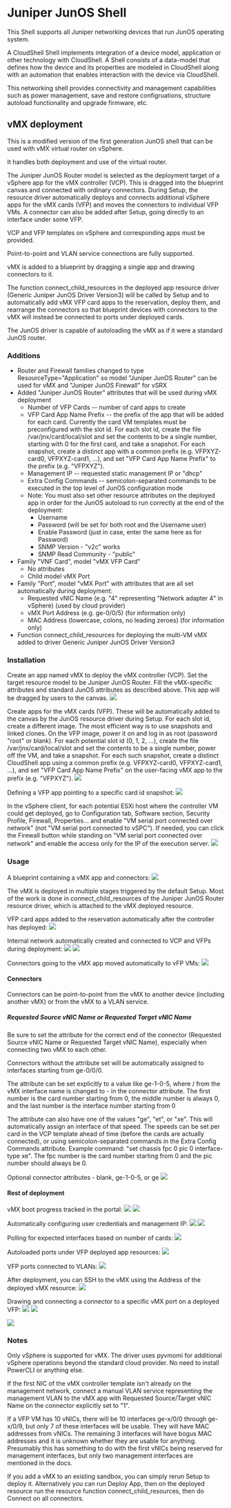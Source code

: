 # Juniper JunOS Shell

This Shell supports all Juniper networking devices that run JunOS operating system.

A CloudShell Shell implements integration of a device model, application or other technology with CloudShell. A Shell consists of a data-model that defines how the device and its properties are modeled in CloudShell along with an automation that enables interaction with the device via CloudShell.

This networking shell provides connectivity and management capabilities such as power management, save and restore configruations, structure autoload functionality and upgrade firmware, etc.

## vMX deployment

This is a modified version of the first generation JunOS shell that can be used with vMX virtual router on vSphere.

It handles both deployment and use of the virtual router.

The Juniper JunOS Router model is selected as the deployment target of a vSphere app for the vMX controller (VCP). This is dragged into the blueprint canvas and connected with ordinary connectors. During Setup, the resource driver automatically deploys and connects additional vSphere apps for the vMX cards (VFP) and moves the connectors to individual VFP VMs. A connector can also be added after Setup, going directly to an interface under some VFP.

VCP and VFP templates on vSphere and corresponding apps must be provided.

Point-to-point and VLAN service connections are fully supported. 

vMX is added to a blueprint by dragging a single app and drawing connectors to it. 

The function connect_child_resources in the deployed app resource driver (Generic Juniper JunOS Driver Version3) will be called by Setup and to automatically add vMX VFP card apps to the reservation, deploy them, and rearrange the connectors so that blueprint devices with connectors to the vMX will instead be connected to ports under deployed cards.

The JunOS driver is capable of autoloading the vMX as if it were a standard JunOS router.

### Additions
- Router and Firewall families changed to type ResourceType="Application" so model "Juniper JunOS Router" can be used for vMX and "Juniper JunOS Firewall" for vSRX
- Added "Juniper JunOS Router" attributes that will be used during vMX deployment
  - Number of VFP Cards -- number of card apps to create
  - VFP Card App Name Prefix -- the prefix of the app that will be added for each card. Currently the card VM templates must be preconfigured with the slot id. For each slot id, create the file /var/jnx/card/local/slot and set the contents to be a single number, starting with 0 for the first card, and take a snapshot. For each snapshot, create a distinct app with a common prefix (e.g. VFPXYZ-card0, VFPXYZ-card1, ...), and set "VFP Card App Name Prefix" to the prefix (e.g. "VFPXYZ").
  - Management IP -- requested static management IP or "dhcp"
  - Extra Config Commands -- semicolon-separated commands to be executed in the top level of JunOS configuration mode
  - Note: You must also set other resource attributes on the deployed app in order for the JunOS autoload to run correctly at the end of the deployment:
    - Username
    - Password (will be set for both root and the Username user)
    - Enable Password (just in case, enter the same here as for Password)
    - SNMP Version - "v2c" works
    - SNMP Read Community - "public"
- Family "VNF Card", model "vMX VFP Card"
  - No attributes
  - Child model vMX Port
- Family "Port", model "vMX Port" with attributes that are all set automatically during deployment:
  - Requested vNIC Name (e.g. "4" representing "Network adapter 4" in vSphere) (used by cloud provider)
  - vMX Port Address (e.g. ge-0/0/5) (for information only)
  - MAC Address (lowercase, colons, no leading zeroes) (for information only)
- Function connect_child_resources for deploying the multi-VM vMX added to driver Generic Juniper JunOS Driver Version3


### Installation

Create an app named vMX to deploy the vMX controller (VCP). Set the target resource model to be Juniper JunOS Router. Fill the vMX-specific attributes and standard JunOS attributes as described above. This app will be dragged by users to the canvas.
![](screenshots/vmx_inputs.png)

Create apps for the vMX cards (VFP). These will be automatically added to the canvas by the JunOS resource driver during Setup. For each slot id, create a different image. The most efficient way is to use snapshots and linked clones. On the VFP image, power it on and log in as root (password "root" or blank). For each potential slot id (0, 1, 2, ...), create the file /var/jnx/card/local/slot and set the contents to be a single number, power off the VM, and take a snapshot. For each such snapshot, create a distinct CloudShell app using a common prefix (e.g. VFPXYZ-card0, VFPXYZ-card1, ...), and set "VFP Card App Name Prefix" on the user-facing vMX app to the prefix (e.g. "VFPXYZ").
![](screenshots/vmx_slot_id_snapshots.png)

Defining a VFP app pointing to a specific card id snapshot: 
![](screenshots/vmx14.png)

In the vSphere client, for each potential ESXi host where the controller VM could get deployed, go to Configuration tab, Software section, Security Profile, Firewall, Properties... and enable "VM serial port connected over network" (not "VM serial port connected to vSPC"). If needed, you can click the Firewall button while standing on "VM serial port connected over network" and enable the access only for the IP of the execution server.
![](screenshots/esxi_serial.png)


### Usage
A blueprint containing a vMX app and connectors:
![](screenshots/vmx01.png)

The vMX is deployed in multiple stages triggered by the default Setup. Most of the work is done in connect_child_resources of the Juniper JunOS Router resource driver, which is attached to the vMX deployed resource.

VFP card apps added to the reservation automatically after the controller has deployed: 
![](screenshots/vmx03.png)


Internal network automatically created and connected to VCP and VFPs during deployment:
![](screenshots/vmx04.png)
![](screenshots/vmx05.png)

Connectors going to the vMX app moved automatically to vFP VMs: 
![](screenshots/jvmx6.png)

#### Connectors

Connectors can be point-to-point from the vMX to another device (including another vMX) or from the vMX to a VLAN service.

##### Requested Source vNIC Name or Requested Target vNIC Name

Be sure to set the attribute for the correct end of the connector (Requested Source vNIC Name or Requested Target vNIC Name), especially when connecting two vMX to each other. 

Connectors without the attribute set will be automatically assigned to interfaces starting from ge-0/0/0.

The attribute can be set explicitly to a value like ge-1-0-5, where / from the vMX interface name is changed to - in the connector attribute. The first number is the card number starting from 0, the middle number is always 0, and the last number is the interface number starting from 0

The attribute can also have one of the values "ge", "et", or "xe". This will automatically assign an interface of that speed. The speeds can be set per card in the VCP template ahead of time (before the cards are actually connected), or using semicolon-separated commands in the Extra Config Commands attribute. Example command: "set chassis fpc 0 pic 0 interface-type xe". The fpc number is the card number starting from 0 and the pic number should always be 0.

Optional connector attributes - blank, ge-1-0-5, or ge
![](screenshots/vmx02.png)


#### Rest of deployment
vMX boot progress tracked in the portal:
![](screenshots/vmx06.png)
![](screenshots/vmx07.png)

Automatically configuring user credentials and management IP:
![](screenshots/vmx08.png)
![](screenshots/vmx09.png)

Polling for expected interfaces based on number of cards:
![](screenshots/vmx10.png)

Autoloaded ports under VFP deployed app resources:
![](screenshots/vmx11.png)

VFP ports connected to VLANs:
![](screenshots/vmx12.png)

After deployment, you can SSH to the vMX using the Address of the deployed vMX resource:
![](screenshots/vmx13.png)

Drawing and connecting a connector to a specific vMX port on a deployed VFP:
![](screenshots/jvmx2.png)
![](screenshots/jvmx3.png)

![](screenshots/jvmx5.png)


### Notes

Only vSphere is supported for vMX. The driver uses pyvmomi for additional vSphere operations beyond the standard cloud provider. No need to install PowerCLI or anything else.

If the first NIC of the vMX controller template isn't already on the management network, connect a manual VLAN service representing the management VLAN to the vMX app with Requested Source/Target vNIC Name on the connector explicitly set to "1". 

If a VFP VM has 10 vNICs, there will be 10 interfaces ge-x/0/0 through ge-x/0/9, but only 7 of these interfaces will be usable. They will have MAC addresses from vNICs. The remaining 3 interfaces will have bogus MAC addresses and it is unknown whether they are usable for anything. Presumably this has something to do with the first vNICs being reserved for management interfaces, but only two management interfaces are mentioned in the docs. 

If you add a vMX to an existing sandbox, you can simply rerun Setup to deploy it. Alternatively you can run Deploy App, then on the deployed resource run the resource function connect_child_resources, then do Connect on all connectors. 